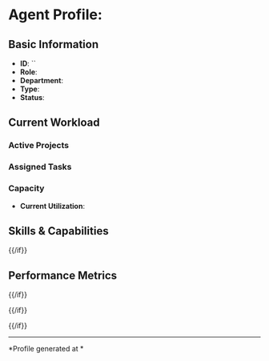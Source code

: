 # Agent Profile: 

## Basic Information
- **ID**: ``
- **Role**: 
- **Department**: 
- **Type**: 
- **Status**: 







## Current Workload

### Active Projects


### Assigned Tasks


### Capacity
- **Current Utilization**: 



## Skills & Capabilities




{{/if}}







## Performance Metrics























{{/if}}














{{/if}}


{{/if}}











---
*Profile generated at *